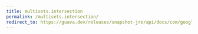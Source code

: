 ```yaml
---
title: multisets.intersection
permalink: /multisets.intersection/
redirect_to: https://guava.dev/releases/snapshot-jre/api/docs/com/google/common/collect/Multisets.html#intersection-com.google.common.collect.Multiset-com.google.common.collect.Multiset-
---
```

